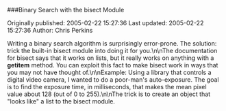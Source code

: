 ###Binary Search with the bisect Module

Originally published: 2005-02-22 15:27:36
Last updated: 2005-02-22 15:27:36
Author: Chris Perkins

Writing a binary search algorithm is surprisingly error-prone.  The solution: trick the built-in bisect module into doing it for you.\n\nThe documentation for bisect says that it works on lists, but it really works on anything with a __getitem__ method. You can exploit this fact to make bisect work in ways that you may not have thought of.\n\nExample:  Using a library that controls a digital video camera, I wanted to do a poor-man's auto-exposure.  The goal is to find the exposure time, in milliseconds, that makes the mean pixel value about 128 (out of 0 to 255).\n\nThe trick is to create an object that "looks like" a list to the bisect module.